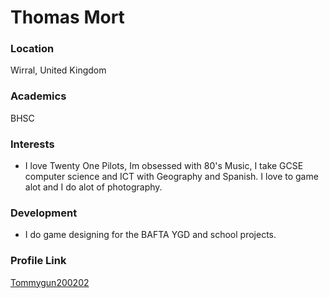 # Thomas Mort

### Location

Wirral, United Kingdom

### Academics

BHSC

### Interests

- I love Twenty One Pilots, Im obsessed with 80's Music, I take GCSE computer science and ICT with Geography and Spanish. I love to game alot and I do alot of photography.

### Development

- I do game designing for the BAFTA YGD and school projects.

### Profile Link

[Tommygun200202](https://github.com/Tommygun200202)
